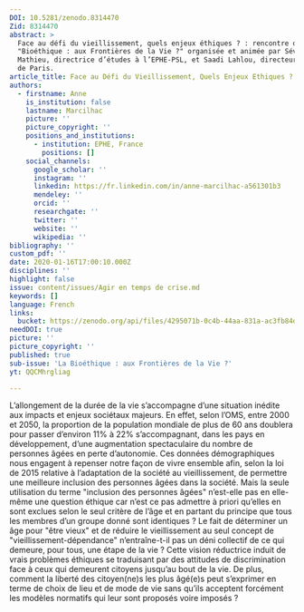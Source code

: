 ```yaml
---
DOI: 10.5281/zenodo.8314470
Zid: 8314470
abstract: >
  Face au défi du vieillissement, quels enjeux éthiques ? : rencontre du cycle
  "Bioéthique : aux Frontières de la Vie ?" organisée et animée par Séverine
  Mathieu, directrice d’études à l’EPHE-PSL, et Saadi Lahlou, directeur de l’IEA
  de Paris.
article_title: Face au Défi du Vieillissement, Quels Enjeux Ethiques ?
authors:
  - firstname: Anne
    is_institution: false
    lastname: Marcilhac
    picture: ''
    picture_copyright: ''
    positions_and_institutions:
      - institution: EPHE, France
        positions: []
    social_channels:
      google_scholar: ''
      instagram: ''
      linkedin: https://fr.linkedin.com/in/anne-marcilhac-a561301b3
      mendeley: ''
      orcid: ''
      researchgate: ''
      twitter: ''
      website: ''
      wikipedia: ''
bibliography: ''
custom_pdf: ''
date: 2020-01-16T17:00:10.000Z
disciplines: ''
highlight: false
issue: content/issues/Agir en temps de crise.md
keywords: []
language: French
links:
  bucket: https://zenodo.org/api/files/4295071b-0c4b-44aa-831a-ac3fb84d9f83
needDOI: true
picture: ''
picture_copyright: ''
published: true
sub-issue: 'La Bioéthique : aux Frontières de la Vie ?'
yt: QQCMhrgliag

---
```











L’allongement de la durée de la vie s’accompagne d’une situation inédite aux impacts et enjeux sociétaux majeurs. En effet, selon l’OMS, entre 2000 et 2050, la proportion de la population mondiale de plus de 60 ans doublera pour passer d’environ 11% à 22% s’accompagnant, dans les pays en développement, d’une augmentation spectaculaire du nombre de personnes âgées en perte d’autonomie. Ces données démographiques nous engagent à repenser notre façon de vivre ensemble afin, selon la loi de 2015 relative à l’adaptation de la société au vieillissement, de permettre une meilleure inclusion des personnes âgées dans la société. Mais la seule utilisation du terme "inclusion des personnes âgées" n’est-elle pas en elle-même une question éthique car n’est ce pas admettre à priori qu’elles en sont exclues selon le seul critère de l’âge et en partant du principe que tous les membres d’un groupe donné sont identiques ? Le fait de déterminer un âge pour "être vieux" et de réduire le vieillissement au seul concept de "vieillissement-dépendance" n’entraîne-t-il pas un déni collectif de ce qui demeure, pour tous, une étape de la vie ? Cette vision réductrice induit de vrais problèmes éthiques se traduisant par des attitudes de discrimination face à ceux qui demeurent citoyens jusqu’au bout de la vie. De plus, comment la liberté des citoyen(ne)s les plus âgé(e)s peut s’exprimer en terme de choix de lieu et de mode de vie sans qu’ils acceptent forcément les modèles normatifs qui leur sont proposés voire imposés ?

<Youtube yt="QQCMhrgliag" caption ="Face au défi du vieillissement, quels enjeux éthiques ?"></Youtube>